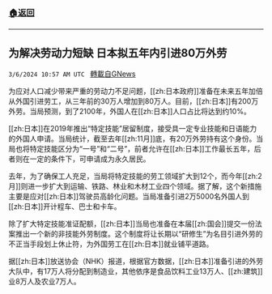 ###  [:house:返回](README.md)
---


## 为解决劳动力短缺 日本拟五年内引进80万外劳
`3/6/2024 10:57 AM UTC ` [轉載自GNews](https://gnews.org/articles/2370384)

为应对人口减少带来严重的劳动力不足问题，[[zh:日本政府]]准备在未来五年加倍从外国引进劳工，从三年前的30万人增加到80万人。目前，[[zh:日本]]有200万外劳。当局预测，到了2100年，外国人在[[zh:日本]]人口占比将达到约10%。

[[zh:日本]]在2019年推出“特定技能”居留制度，接受具一定专业技能和日语能力的外国人申请。当局统计，截至去年[[zh:11月]]底，有20万外劳持有这个身份。当局也将特定技能区分为“一号”和“二号”，前者允许在[[zh:日本]]工作最长五年，后者则在一定的条件下，可申请成为永久居民。

去年，为了确保工人充足，当局将特定技能的劳工领域扩大到12个，而今年[[zh:2月]]则进一步扩大到运输、铁路、林业和木材工业四个领域。据了解，这个新措施主要是应对[[zh:日本]]驾驶员高龄化问题。当局准备引进2万5000名外国人到[[zh:日本]]开计程车、巴士和卡车。

除了扩大特定技能准证配额，[[zh:日本]]当局也准备在本届[[zh:国会]]提交一份法案推出一个新的非技能外劳制度。这个制度将让长期以“研修生”为名目引进外劳的不正当手段划上休止符，为外国劳工在[[zh:日本]]就业铺平道路。

据[[zh:日本]]放送协会（NHK）报道，根据官方数据，[[zh:日本]]准备引进的外劳大队中，有17万人将分配到制造业，其他依序是食品饮料工业13万人、[[zh:建筑]]业8万人及农业7万人。
